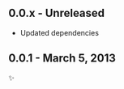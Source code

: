 0.0.x - Unreleased
------------------------
* Updated dependencies

0.0.1 - March 5, 2013
------------------------
:sparkles:
